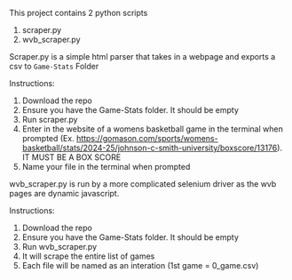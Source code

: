 This project contains 2 python scripts

1. scraper.py
2. wvb_scraper.py

Scraper.py is a simple html parser that takes in a webpage and exports a csv to `Game-Stats` Folder

Instructions:
1. Download the repo
2. Ensure you have the Game-Stats folder. It should be empty
3. Run scraper.py
4. Enter in the website of a womens basketball game in the terminal when prompted (Ex. https://gomason.com/sports/womens-basketball/stats/2024-25/johnson-c-smith-university/boxscore/13176). IT MUST BE A BOX SCORE
5. Name your file in the terminal when prompted

wvb_scraper.py is run by a more complicated selenium driver as the wvb pages are dynamic javascript.

Instructions:
1. Download the repo
2. Ensure you have the Game-Stats folder. It should be empty
3. Run wvb_scraper.py
4. It will scrape the entire list of games
5. Each file will be named as an interation (1st game = 0_game.csv)
